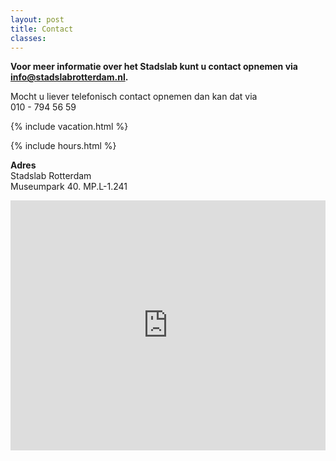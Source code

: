 ```yaml
---
layout: post
title: Contact
classes: 
---
```


**Voor meer informatie over het Stadslab kunt u contact opnemen via [info@stadslabrotterdam.nl](mailto:info@stadslabrotterdam.nl).**

Mocht u liever telefonisch contact opnemen dan kan dat via<br/>
010 - 794 56 59

{% include vacation.html %}

{% include hours.html %}

**Adres** <br/>
Stadslab Rotterdam <br/>
Museumpark 40. MP.L-1.241<br/>


<iframe src="https://www.google.com/maps/embed?pb=!1m18!1m12!1m3!1d9843.624874730242!2d4.4848354000000015!3d51.91742210000001!2m3!1f0!2f0!3f0!3m2!1i1024!2i768!4f13.1!3m3!1m2!1s0x0%3A0x6a0569ab6a259b60!2sStadslab%20Rotterdam!5e0!3m2!1snl!2snl!4v1567768092366!5m2!1snl!2snl" width="100%" height="400" frameborder="0" style="border:0;" allowfullscreen=""></iframe>